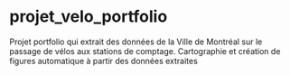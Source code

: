 # projet_velo_portfolio
 Projet portfolio qui extrait des données de la Ville de Montréal sur le passage de vélos aux stations de comptage. Cartographie et création de figures automatique à partir des données extraites
